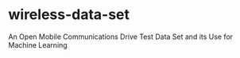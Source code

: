# wireless-data-set
An Open Mobile Communications Drive Test Data Set and its Use for Machine Learning
